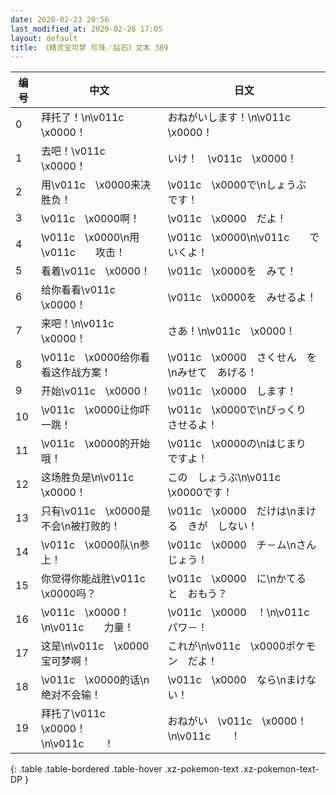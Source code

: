 ```yaml
---
date: 2020-02-23 20:56
last_modified_at: 2020-02-28 17:05
layout: default
title: 《精灵宝可梦 珍珠／钻石》文本 389
---
```

| 编号 | 中文 | 日文 |
| ---- | ---- | ---- |
| 0 | 拜托了！\n\v011c　\x0000！ | おねがいします！\n\v011c　\x0000！ |
| 1 | 去吧！\v011c　\x0000！ | いけ！　\v011c　\x0000！ |
| 2 | 用\v011c　\x0000来决胜负！ | \v011c　\x0000で\nしょうぶ　です！ |
| 3 | \v011c　\x0000啊！ | \v011c　\x0000　だよ！ |
| 4 | \v011c　\x0000\n用\v011c　　攻击！ | \v011c　\x0000\n\v011c　　で　いくよ！ |
| 5 | 看着\v011c　\x0000！ | \v011c　\x0000を　みて！ |
| 6 | 给你看看\v011c　\x0000！ | \v011c　\x0000を　みせるよ！ |
| 7 | 来吧！\n\v011c　\x0000！ | さあ！\n\v011c　\x0000！ |
| 8 | \v011c　\x0000给你看看这作战方案！ | \v011c　\x0000　さくせん　を\nみせて　あげる！ |
| 9 | 开始\v011c　\x0000！ | \v011c　\x0000　します！ |
| 10 | \v011c　\x0000让你吓一跳！ | \v011c　\x0000で\nびっくり　させるよ！ |
| 11 | \v011c　\x0000的开始哦！ | \v011c　\x0000の\nはじまり　ですよ！ |
| 12 | 这场胜负是\n\v011c　\x0000！ | この　しょうぶ\n\v011c　\x0000です！ |
| 13 | 只有\v011c　\x0000是不会\n被打败的！ | \v011c　\x0000　だけは\nまける　きが　しない！ |
| 14 | \v011c　\x0000队\n参上！ | \v011c　\x0000　チ－ム\nさんじょう！ |
| 15 | 你觉得你能战胜\v011c　\x0000吗？ | \v011c　\x0000　に\nかてる　と　おもう？ |
| 16 | \v011c　\x0000！\n\v011c　　力量！ | \v011c　\x0000　！\n\v011c　　　パワ－！ |
| 17 | 这是\n\v011c　\x0000宝可梦啊！ | これが\n\v011c　\x0000ポケモン　だよ！　　　　　 |
| 18 | \v011c　\x0000的话\n绝对不会输！ | \v011c　\x0000　なら\nまけない！ |
| 19 | 拜托了\v011c　\x0000！\n\v011c　　！ | おねがい　\v011c　\x0000！\n\v011c　　！ |
{: .table .table-bordered .table-hover .xz-pokemon-text .xz-pokemon-text-DP }